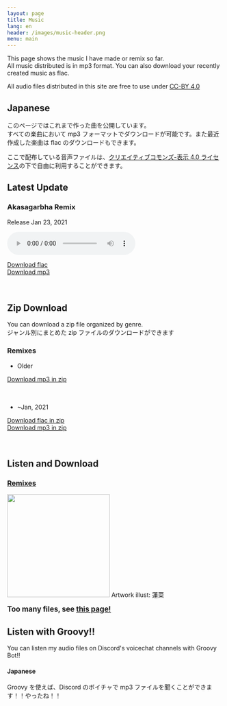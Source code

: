 ```yaml
---
layout: page
title: Music
lang: en
header: /images/music-header.png
menu: main
---
```


This page shows the music I have made or remix so far.  
All music distributed is in mp3 format. You can also download your recently created music as flac.

All audio files distributed in this site are free to use under [CC-BY 4.0][cc-by]

## Japanese

このページではこれまで作った曲を公開しています。  
すべての楽曲において mp3 フォーマットでダウンロードが可能です。また最近作成した楽曲は flac のダウンロードもできます。

ここで配布している音声ファイルは、[クリエイティブコモンズ-表示 4.0 ライセンス][cc-by]の下で自由に利用することができます。

## Latest Update

### Akasagarbha Remix 

Release Jan 23, 2021

<audio src="/music/mp3/akasagarbha.mp3" controls></audio><br>

<div class="dropdown">
  <a button class="dropbtn" href="/music/flac/akasagarbha.flac" download="akasagarbha.flac">Download flac</a>
  <div class="dropdown-content" style="width: 170px;">
    <a href="/music/mp3/akasagarbha.mp3" download="akasagarbha.mp3">Download mp3</a>
  </div>
</div><br><br>

## Zip Download

You can download a zip file organized by genre.  
ジャンル別にまとめた zip ファイルのダウンロードができます

### Remixes

- Older
<div class="dropdown">
  <a button class="dropbtn" href="https://github.com/alphaRomeo323/alpharomeo323.github.io/releases/download/1.01/Remixes.only-mp3.zip" download="Remixes.only-mp3.zip">Download mp3 in zip</a>
</div><br><br>

- ~Jan, 2021
<div class="dropdown">
  <a button class="dropbtn" href="https://github.com/alphaRomeo323/alpharomeo323.github.io/releases/download/1.01/Remixes.flac.zip" download="Remixes.flac.zip">Download flac in zip</a>
  <div class="dropdown-content" style="width: 170px;">
    <a href="https://github.com/alphaRomeo323/alpharomeo323.github.io/releases/download/1.01/Remixes.mp3.zip" download="Remixes.mp3.zip">Download mp3 in zip</a>
  </div>
</div><br><br>

## Listen and Download

### [Remixes][remixes]

<image src="/images/artwork/remix.png" style="width : 240px ;"/>
Artwork illust: 蓮菜

<big><strong>Too many files, see [this page!][remixes]</strong></big>

[cc-by]: https://creativecommons.org/licenses/by/4.0/
[remixes]: remixes/

## Listen with Groovy!!

You can listen my audio files on Discord's voicechat channels with Groovy Bot!!

#### Japanese

Groovy を使えば、Discord のボイチャで mp3 ファイルを聞くことができます！！やったね！！
